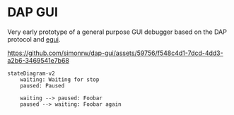 # DAP GUI

Very early prototype of a general purpose GUI debugger based on the DAP protocol and [egui]([url](https://github.com/emilk/egui)).



https://github.com/simonrw/dap-gui/assets/59756/f548c4d1-7dcd-4dd3-a2b6-3469541e7b68


```mermaid
stateDiagram-v2
    waiting: Waiting for stop
    paused: Paused

    waiting --> paused: Foobar
    paused --> waiting: Foobar again
```







